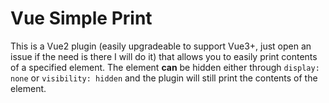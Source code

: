 # Vue Simple Print

This is a Vue2 plugin (easily upgradeable to support Vue3+, just open an issue if the need is there I will do it) that allows you to easily print contents of a specified element. The element **can** be hidden either through `display: none` or `visibility: hidden` and the plugin will still print the contents of the element.
